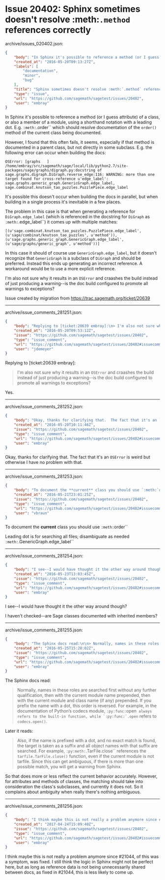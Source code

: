 # Issue 20402: Sphinx sometimes doesn't resolve :meth:`.method` references correctly

archive/issues_020402.json:
```json
{
    "body": "In Sphinx it's possible to reference a method (or I guess attribute) of a class, or also a member of a module, using a shorthand notation with a leading dot. E.g. `:meth:`.order`` which should resolve documentation of the `order()` method of the current class being documented.\n\nHowever, I found that this often fails, it seems, especially if that method is documented in a parent class, but not directly in some subclass.  E.g. the following error can occur when building the docs:\n\n\n```\nOSError: [graphs   ] /home/embray/src/sagemath/sage/local/lib/python2.7/site-packages/sage/graphs/digraph.py:docstring of sage.graphs.digraph.DiGraph.reverse_edge:116: WARNING: more than one target found for cross-reference u'edge_label': sage.graphs.generic_graph.GenericGraph.edge_label, sage.combinat.knutson_tao_puzzles.PuzzlePiece.edge_label\n```\n\n\nIt's possible this doesn't occur when building the docs in parallel, but when building in a single process it's inevitable in a few places.\n\nThe problem in this case is that when generating a reference for `DiGraph.edge_label` (which is referenced in the docstring for `DiGraph` as `:meth:`.edge_label``) it comes up with multiple matches: \n\n\n```\n[(u'sage.combinat.knutson_tao_puzzles.PuzzlePiece.edge_label', (u'sage/combinat/knutson_tao_puzzles', u'method')), (u'sage.graphs.generic_graph.GenericGraph.edge_label', (u'sage/graphs/generic_graph', u'method'))]\n```\n\n\nIn this case it should of course use `GenericGraph.edge_label`, but it doesn't recognize that `GenericGraph` is a subclass of `DiGraph` and should be preferred. Instead this ends up generating an incorrect reference.  A workaround would be to use a more explicit reference.  \n\nI'm also not sure why it results in an `OSError` and craashes the build instead of just producing a warning--is the doc build configured to promote all warnings to exceptions?\n\nIssue created by migration from https://trac.sagemath.org/ticket/20639\n\n",
    "created_at": "2016-05-20T09:13:27Z",
    "labels": [
        "documentation",
        "minor",
        "bug"
    ],
    "title": "Sphinx sometimes doesn't resolve :meth:`.method` references correctly",
    "type": "issue",
    "url": "https://github.com/sagemath/sagetest/issues/20402",
    "user": "embray"
}
```
In Sphinx it's possible to reference a method (or I guess attribute) of a class, or also a member of a module, using a shorthand notation with a leading dot. E.g. `:meth:`.order`` which should resolve documentation of the `order()` method of the current class being documented.

However, I found that this often fails, it seems, especially if that method is documented in a parent class, but not directly in some subclass.  E.g. the following error can occur when building the docs:


```
OSError: [graphs   ] /home/embray/src/sagemath/sage/local/lib/python2.7/site-packages/sage/graphs/digraph.py:docstring of sage.graphs.digraph.DiGraph.reverse_edge:116: WARNING: more than one target found for cross-reference u'edge_label': sage.graphs.generic_graph.GenericGraph.edge_label, sage.combinat.knutson_tao_puzzles.PuzzlePiece.edge_label
```


It's possible this doesn't occur when building the docs in parallel, but when building in a single process it's inevitable in a few places.

The problem in this case is that when generating a reference for `DiGraph.edge_label` (which is referenced in the docstring for `DiGraph` as `:meth:`.edge_label``) it comes up with multiple matches: 


```
[(u'sage.combinat.knutson_tao_puzzles.PuzzlePiece.edge_label', (u'sage/combinat/knutson_tao_puzzles', u'method')), (u'sage.graphs.generic_graph.GenericGraph.edge_label', (u'sage/graphs/generic_graph', u'method'))]
```


In this case it should of course use `GenericGraph.edge_label`, but it doesn't recognize that `GenericGraph` is a subclass of `DiGraph` and should be preferred. Instead this ends up generating an incorrect reference.  A workaround would be to use a more explicit reference.  

I'm also not sure why it results in an `OSError` and craashes the build instead of just producing a warning--is the doc build configured to promote all warnings to exceptions?

Issue created by migration from https://trac.sagemath.org/ticket/20639





---

archive/issue_comments_281251.json:
```json
{
    "body": "Replying to [ticket:20639 embray]:\n> I'm also not sure why it results in an `OSError` and craashes the build instead of just producing a warning--is the doc build configured to promote all warnings to exceptions?\n\nYes.",
    "created_at": "2016-05-20T09:53:12Z",
    "issue": "https://github.com/sagemath/sagetest/issues/20402",
    "type": "issue_comment",
    "url": "https://github.com/sagemath/sagetest/issues/20402#issuecomment-281251",
    "user": "jdemeyer"
}
```

Replying to [ticket:20639 embray]:
> I'm also not sure why it results in an `OSError` and craashes the build instead of just producing a warning--is the doc build configured to promote all warnings to exceptions?

Yes.



---

archive/issue_comments_281252.json:
```json
{
    "body": "Okay, thanks for clarifying that.  The fact that it's an `OSError` is weird but otherwise I have no problem with that.",
    "created_at": "2016-05-20T10:11:46Z",
    "issue": "https://github.com/sagemath/sagetest/issues/20402",
    "type": "issue_comment",
    "url": "https://github.com/sagemath/sagetest/issues/20402#issuecomment-281252",
    "user": "embray"
}
```

Okay, thanks for clarifying that.  The fact that it's an `OSError` is weird but otherwise I have no problem with that.



---

archive/issue_comments_281253.json:
```json
{
    "body": "To document the **current** class you should use `:meth:`order``\n\nLeading dot is for searching all files; disambiguate as needed `:meth:`.GenericGraph.edge_label``",
    "created_at": "2016-05-21T23:01:25Z",
    "issue": "https://github.com/sagemath/sagetest/issues/20402",
    "type": "issue_comment",
    "url": "https://github.com/sagemath/sagetest/issues/20402#issuecomment-281253",
    "user": "vbraun"
}
```

To document the **current** class you should use `:meth:`order``

Leading dot is for searching all files; disambiguate as needed `:meth:`.GenericGraph.edge_label``



---

archive/issue_comments_281254.json:
```json
{
    "body": "I see--I would have thought it the other way around though?\n\nI haven't checked--are Sage classes documented with inherited members?",
    "created_at": "2016-05-23T13:03:45Z",
    "issue": "https://github.com/sagemath/sagetest/issues/20402",
    "type": "issue_comment",
    "url": "https://github.com/sagemath/sagetest/issues/20402#issuecomment-281254",
    "user": "embray"
}
```

I see--I would have thought it the other way around though?

I haven't checked--are Sage classes documented with inherited members?



---

archive/issue_comments_281255.json:
```json
{
    "body": "The Sphinx docs read:\n\n> Normally, names in these roles are searched first without any further qualification, then with the current module name prepended, then with the current module and class name (if any) prepended. If you prefix the name with a dot, this order is reversed. For example, in the documentation of Python\u2019s codecs module, `:py:func:`open`` always refers to the built-in function, while `:py:func:`.open`` refers to `codecs.open()`.\n\nLater it reads:\n\n> Also, if the name is prefixed with a dot, and no exact match is found, the target is taken as a suffix and all object names with that suffix are searched. For example, `:py:meth:`.TarFile.close`` references the `tarfile.TarFile.close()` function, even if the current module is not tarfile. Since this can get ambiguous, if there is more than one possible match, you will get a warning from Sphinx.\n\nSo that does more or less reflect the current behavior accurately.  However, for attributes and methods of classes, the matching should take into consideration the class's subclasses, and currently it does not.  So it complains about ambiguity when really there's nothing ambiguous.",
    "created_at": "2016-05-25T15:28:02Z",
    "issue": "https://github.com/sagemath/sagetest/issues/20402",
    "type": "issue_comment",
    "url": "https://github.com/sagemath/sagetest/issues/20402#issuecomment-281255",
    "user": "embray"
}
```

The Sphinx docs read:

> Normally, names in these roles are searched first without any further qualification, then with the current module name prepended, then with the current module and class name (if any) prepended. If you prefix the name with a dot, this order is reversed. For example, in the documentation of Python’s codecs module, `:py:func:`open`` always refers to the built-in function, while `:py:func:`.open`` refers to `codecs.open()`.

Later it reads:

> Also, if the name is prefixed with a dot, and no exact match is found, the target is taken as a suffix and all object names with that suffix are searched. For example, `:py:meth:`.TarFile.close`` references the `tarfile.TarFile.close()` function, even if the current module is not tarfile. Since this can get ambiguous, if there is more than one possible match, you will get a warning from Sphinx.

So that does more or less reflect the current behavior accurately.  However, for attributes and methods of classes, the matching should take into consideration the class's subclasses, and currently it does not.  So it complains about ambiguity when really there's nothing ambiguous.



---

archive/issue_comments_281256.json:
```json
{
    "body": "I think maybe this is not really a problem anymore since #21044, of this was a symptom, was fixed.  I still think the logic in Sphinx might not be perfect here, but as long as reference data is not being unnecessarily shared between docs, as fixed in #21044, this is less likely to come up.",
    "created_at": "2017-04-24T15:09:40Z",
    "issue": "https://github.com/sagemath/sagetest/issues/20402",
    "type": "issue_comment",
    "url": "https://github.com/sagemath/sagetest/issues/20402#issuecomment-281256",
    "user": "embray"
}
```

I think maybe this is not really a problem anymore since #21044, of this was a symptom, was fixed.  I still think the logic in Sphinx might not be perfect here, but as long as reference data is not being unnecessarily shared between docs, as fixed in #21044, this is less likely to come up.
